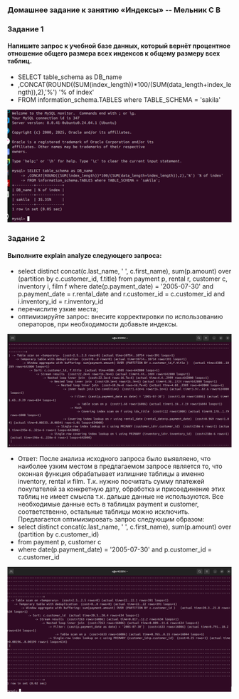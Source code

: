 ### Домашнее задание к занятию «Индексы» -- Мельник С В

### Задание 1

#### Напишите запрос к учебной базе данных, который вернёт процентное отношение общего размера всех индексов к общему размеру всех таблиц.

- SELECT table_schema as DB_name
- ,CONCAT(ROUND((SUM(index_length))\*100/(SUM(data_length+index_length)),2),'%') '% of index'
- FROM information_schema.TABLES where TABLE_SCHEMA = 'sakila'

![alt text](https://github.com/DeluxWebSite/homework/blob/main/Screenshot-from-2025-03-14-15-26-00.png)

### Задание 2

#### Выполните explain analyze следующего запроса:

- select distinct concat(c.last_name, ' ', c.first_name), sum(p.amount) over (partition by c.customer_id, f.title) from payment p, rental r, customer c, inventory i, film f where date(p.payment_date) = '2005-07-30' and p.payment_date = r.rental_date and r.customer_id = c.customer_id and i.inventory_id = r.inventory_id
- перечислите узкие места;
- оптимизируйте запрос: внесите корректировки по использованию операторов, при необходимости добавьте индексы.

![alt text](https://github.com/DeluxWebSite/homework/blob/main/Screenshot-from-2025-03-14-15-47-18.png)

- Ответ: После анализа исходного запроса было выявляено, что наиболее узким местом в предлагаемом запросе является то, что оконная функция обрабатывает излишние таблицы а именно inventory, rental и film. Т.к. нужно посчитать сумму платежей покупателей за конкретную дату, обработка и присоединение этих таблиц не имеет смысла т.к. дальше данные не используются. Все необходимые данные есть в таблицах payment и customer, соответственно, остальные таблицы можно исключить. Предлагается оптимизировать запрос следующим образом:
- select distinct concat(c.last_name, ' ', c.first_name), sum(p.amount) over (partition by c.customer_id)
- from payment p, customer c
- where date(p.payment_date) = '2005-07-30' and p.customer_id = c.customer_id

![alt text](https://github.com/DeluxWebSite/homework/blob/main/Screenshot-from-2025-03-14-15-51-07.png)
